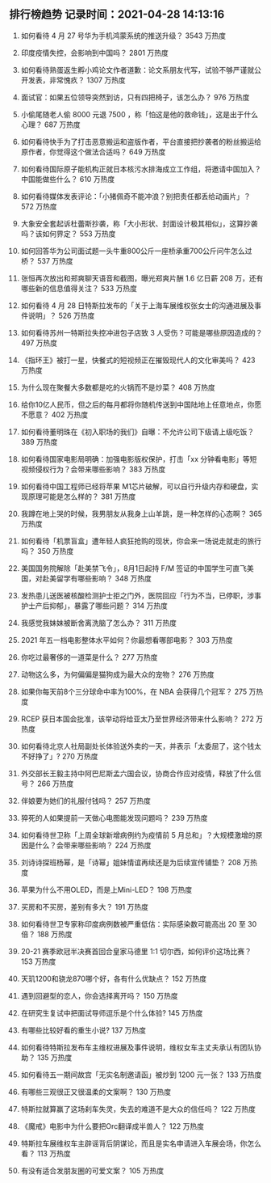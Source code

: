 
## 排行榜趋势 记录时间：2021-04-28 14:13:16
  
  1. 如何看待 4 月 27 号华为手机鸿蒙系统的推送升级？ 3543 万热度
    
  2. 印度疫情失控，会影响到中国吗？ 2801 万热度
    
  3. 如何看待熟蛋返生孵小鸡论文作者道歉：论文系朋友代写，试验不够严谨就公开发表，非常愧疚？ 1307 万热度
    
  4. 面试官：如果五位领导突然到访，只有四把椅子，该怎么办？ 976 万热度
    
  5. 小偷尾随老人偷 8000 元退 7500 ，称「怕这是他的救命钱」，这是出于什么心理？ 687 万热度
    
  6. 如何看待快手为了打击恶意搬运和盗版作者，平台直接把抄袭者的粉丝搬运给原作者，你觉得这个做法合适吗？ 649 万热度
    
  7. 如何看待国际原子能机构正就日本核污水排海成立工作组，将邀请中国加入？中国能做些什么？ 610 万热度
    
  8. 如何看待媒体发表评论：「小猪佩奇不能冲浪？别把责任都丢给动画片」？ 572 万热度
    
  9. 大象安全套起诉杜蕾斯抄袭，称「大小形状、封面设计极其相似」，这算抄袭吗？该如何界定？ 553 万热度
    
  10. 如何回答华为公司面试题一头牛重800公斤一座桥承重700公斤问牛怎么过桥？ 537 万热度
    
  11. 张恒再次放出和郑爽聊天语音和截图，曝光郑爽片酬 1.6 亿日薪 208 万，还有哪些新的信息值得关注？ 533 万热度
    
  12. 如何看待 4 月 28 日特斯拉发布的「关于上海车展维权张女士的沟通进展及事件说明」？ 526 万热度
    
  13. 如何看待苏州一特斯拉失控冲进包子店致 3 人受伤？可能是哪些原因造成的？ 497 万热度
    
  14. 《指环王》被打一星，快餐式的短视频正在摧毁现代人的文化审美吗？ 423 万热度
    
  15. 为什么现在聚餐大多数都是吃的火锅而不是炒菜？ 408 万热度
    
  16. 给你10亿人民币，但之后的每月都将你随机传送到中国陆地上任意地点，你愿不愿意？ 402 万热度
    
  17. 如何看待董明珠在《初入职场的我们》自曝：不允许公司下级请上级吃饭？ 389 万热度
    
  18. 如何看待国家电影局明确：加强电影版权保护，打击「xx 分钟看电影」等短视频侵权行为？会带来哪些影响？ 383 万热度
    
  19. 如何看待中国工程师已经将苹果 M1芯片破解，可以自行升级内存和硬盘，实现原理可能是怎么样的？ 381 万热度
    
  20. 我蹲在地上哭的时候，我男朋友从我身上山羊跳，是一种怎样的心态啊？ 365 万热度
    
  21. 如何看待「机票盲盒」遭年轻人疯狂抢购的现状，你会来一场说走就走的旅行吗？ 350 万热度
    
  22. 美国国务院解除「赴美禁飞令」，8月1日起持 F/M 签证的中国学生可直飞美国，对赴美留学有哪些影响？ 348 万热度
    
  23. 发热患儿送医被核酸检测护士拒之门外，医院回应「行为不当，已停职，涉事护士产后抑郁」，暴露了哪些问题？ 314 万热度
    
  24. 我感觉我妹妹被断舍离洗脑了怎么办？ 311 万热度
    
  25. 2021 年五一档电影整体水平如何？你最想看哪部电影？ 303 万热度
    
  26. 你吃过最奢侈的一道菜是什么？ 277 万热度
    
  27. 动物这么多，为何偏偏是猫狗成为最大众的宠物？ 276 万热度
    
  28. 如果你每天前8个三分球命中率为100%，在 NBA 会获得几个冠军？ 275 万热度
    
  29. RCEP 获日本国会批准，该举动将给亚太乃至世界经济带来什么影响？ 272 万热度
    
  30. 如何看待北京人社局副处长体验送外卖的一天，并表示「太委屈了，这个钱太不好挣了」? 270 万热度
    
  31. 外交部长王毅主持中阿巴尼斯孟六国会议，协商合作应对疫情，释放了什么信号？ 266 万热度
    
  32. 伴娘要为她们的礼服付钱吗？ 257 万热度
    
  33. 猝死的人如果提前一天做心电图能发现问题吗？ 239 万热度
    
  34. 如何看待世卫称「上周全球新增病例约为疫情前 5 月总和」？大规模激增的原因是什么？会带来哪些影响？ 224 万热度
    
  35. 刘诗诗探班杨幂，是「诗幂」姐妹情谊再续还是为后续宣传铺垫？ 208 万热度
    
  36. 苹果为什么不用OLED，而是上Mini-LED？ 198 万热度
    
  37. 买房和不买房，差别有多大？ 191 万热度
    
  38. 如何看待世卫专家称印度病例数被严重低估：实际感染数可能高出 20 至 30 倍？ 188 万热度
    
  39. 20-21 赛季欧冠半决赛首回合皇家马德里 1:1 切尔西，如何评价这场比赛？ 153 万热度
    
  40. 天玑1200和骁龙870哪个好，各有什么优缺点？ 152 万热度
    
  41. 遇到回避型的恋人，你会选择离开吗？ 150 万热度
    
  42. 在研究生复试中把面试导师逗乐是个什么体验? 145 万热度
    
  43. 有哪些比较好看的重生小说? 137 万热度
    
  44. 如何看待特斯拉发布车主维权进展及事件说明，维权女车主丈夫承认有团队协助？ 135 万热度
    
  45. 如何看待五一期间故宫「无实名制邀请函」被炒到 1200 元一张？ 133 万热度
    
  46. 有哪些三观很正又很温柔的文案啊？ 130 万热度
    
  47. 特斯拉就算赢了这场刹车失灵，失去的难道不是大众的信任吗？ 122 万热度
    
  48. 《魔戒》电影中为什么要把Orc翻译成半兽人？ 122 万热度
    
  49. 特斯拉车展维权车主辟谣背后阴谋论，而且是实名申请进入车展会场，你怎么看？ 113 万热度
    
  50. 有没有适合发朋友圈的可爱文案？ 105 万热度
    